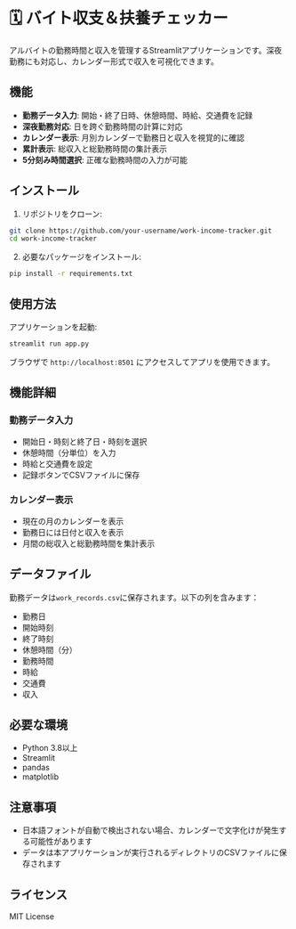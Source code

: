 # 🗓️ バイト収支＆扶養チェッカー

アルバイトの勤務時間と収入を管理するStreamlitアプリケーションです。深夜勤務にも対応し、カレンダー形式で収入を可視化できます。

## 機能

- **勤務データ入力**: 開始・終了日時、休憩時間、時給、交通費を記録
- **深夜勤務対応**: 日を跨ぐ勤務時間の計算に対応
- **カレンダー表示**: 月別カレンダーで勤務日と収入を視覚的に確認
- **累計表示**: 総収入と総勤務時間の集計表示
- **5分刻み時間選択**: 正確な勤務時間の入力が可能

## インストール

1. リポジトリをクローン:
```bash
git clone https://github.com/your-username/work-income-tracker.git
cd work-income-tracker
```

2. 必要なパッケージをインストール:
```bash
pip install -r requirements.txt
```

## 使用方法

アプリケーションを起動:
```bash
streamlit run app.py
```

ブラウザで `http://localhost:8501` にアクセスしてアプリを使用できます。

## 機能詳細

### 勤務データ入力
- 開始日・時刻と終了日・時刻を選択
- 休憩時間（分単位）を入力
- 時給と交通費を設定
- 記録ボタンでCSVファイルに保存

### カレンダー表示
- 現在の月のカレンダーを表示
- 勤務日には日付と収入を表示
- 月間の総収入と総勤務時間を集計表示

## データファイル

勤務データは`work_records.csv`に保存されます。以下の列を含みます：
- 勤務日
- 開始時刻
- 終了時刻
- 休憩時間（分）
- 勤務時間
- 時給
- 交通費
- 収入

## 必要な環境

- Python 3.8以上
- Streamlit
- pandas
- matplotlib

## 注意事項

- 日本語フォントが自動で検出されない場合、カレンダーで文字化けが発生する可能性があります
- データは本アプリケーションが実行されるディレクトリのCSVファイルに保存されます

## ライセンス

MIT License

